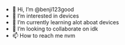 - 👋 Hi, I’m @benji123good
- 👀 I’m interested in devices
- 🌱 I’m currently learning alot aboat devices
- 💞️ I’m looking to collaborate on idk
- 📫 How to reach me nvm

<!---
benji123good/benji123good is a ✨ special ✨ repository because its `README.md` (this file) appears on your GitHub profile.
You can click the Preview link to take a look at your changes.
--->
